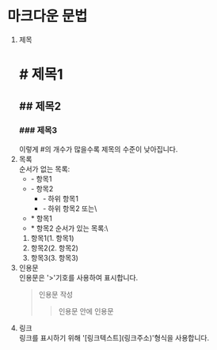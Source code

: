 # 마크다운 문법

1. 제목<br>
   # \# 제목1<br>
   ## \## 제목2
   ### \### 제목3
   이렇게 #의 개수가 많을수록 제목의 수준이 낮아집니다.
2. 목록\
   순서가 없는 목록:
   - \- 항목1
   - \- 항목2
      - \- 하위 항목1
      - \- 하위 항목2
   또는\
   * \* 항목1
   * \* 항목2
  순서가 있는 목록:\
   1. 항목1(1. 항목1)
   2. 항목2(2. 항목2)
   3. 항목3(3. 항목3)
3. 인용문\
   인용문은 '>'기호를 사용하여 표시합니다.
   > 인용문 작성
   >> 인용문 안에 인용문 
4. 링크\
   링크를 표시하기 위해 '\[링크텍스트](링크주소)'형식을 사용합니다.
